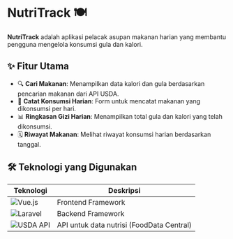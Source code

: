 # NutriTrack 🍽️

**NutriTrack** adalah aplikasi pelacak asupan makanan harian yang membantu pengguna mengelola konsumsi gula dan kalori.

## ✨ Fitur Utama

- 🔍 **Cari Makanan**: Menampilkan data kalori dan gula berdasarkan pencarian makanan dari API USDA.
- 🧾 **Catat Konsumsi Harian**: Form untuk mencatat makanan yang dikonsumsi per hari.
- 📊 **Ringkasan Gizi Harian**: Menampilkan total gula dan kalori yang telah dikonsumsi.
- 🗓️ **Riwayat Makanan**: Melihat riwayat konsumsi harian berdasarkan tanggal.

## 🛠️ Teknologi yang Digunakan

| Teknologi | Deskripsi |
|----------|-----------|
| ![Vue.js](https://img.shields.io/badge/Vue.js-35495E?style=for-the-badge&logo=vue.js&logoColor=4FC08D) | Frontend Framework |
| ![Laravel](https://img.shields.io/badge/Laravel-FF2D20?style=for-the-badge&logo=laravel&logoColor=white) | Backend Framework |
| ![USDA API](https://img.shields.io/badge/USDA%20API-FFD700?style=for-the-badge&logo=data&logoColor=black) | API untuk data nutrisi (FoodData Central) |